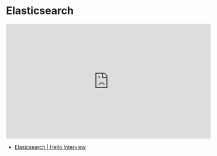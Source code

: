 # Elasticsearch

<iframe width="560" height="315" src="https://www.youtube.com/embed/PuZvF2EyfBM?si=gDkt_Yr258vJsrGn" title="YouTube video player" frameborder="0" allow="accelerometer; autoplay; clipboard-write; encrypted-media; gyroscope; picture-in-picture; web-share" referrerpolicy="strict-origin-when-cross-origin" allowfullscreen></iframe>

- [Elasicsearch | Hello Interview](https://www.hellointerview.com/learn/system-design/deep-dives/elasticsearch)